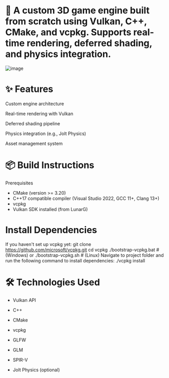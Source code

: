 # 🚀 A custom 3D game engine built from scratch using Vulkan, C++, CMake, and vcpkg. Supports real-time rendering, deferred shading, and physics integration.

![image](https://github.com/user-attachments/assets/e7865d32-0b62-45de-be31-af5853add139)

# ✨ Features
Custom engine architecture

Real-time rendering with Vulkan

Deferred shading pipeline

Physics integration (e.g., Jolt Physics)

Asset management system


# 📦 Build Instructions
Prerequisites
- CMake (version >= 3.20)
- C++17 compatible compiler (Visual Studio 2022, GCC 11+, Clang 13+)
- vcpkg
- Vulkan SDK installed (from LunarG)

# Install Dependencies
If you haven't set up vcpkg yet:
git clone https://github.com/microsoft/vcpkg.git
cd vcpkg
./bootstrap-vcpkg.bat   # (Windows)
or
./bootstrap-vcpkg.sh    # (Linux)
Navigate to project folder and run the following command to install dependencies:
./vcpkg install

# 🛠️ Technologies Used
- Vulkan API

- C++

- CMake

- vcpkg

- GLFW

- GLM

- SPIR-V

- Jolt Physics (optional)
